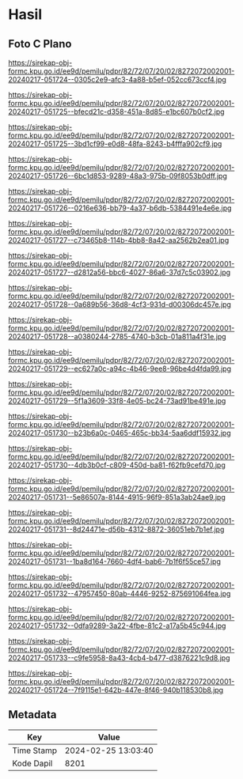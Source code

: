 # Hasil

## Foto C Plano

https://sirekap-obj-formc.kpu.go.id/ee9d/pemilu/pdpr/82/72/07/20/02/8272072002001-20240217-051724--0305c2e9-afc3-4a88-b5ef-052cc673ccf4.jpg

https://sirekap-obj-formc.kpu.go.id/ee9d/pemilu/pdpr/82/72/07/20/02/8272072002001-20240217-051725--bfecd21c-d358-451a-8d85-e1bc607b0cf2.jpg

https://sirekap-obj-formc.kpu.go.id/ee9d/pemilu/pdpr/82/72/07/20/02/8272072002001-20240217-051725--3bd1cf99-e0d8-48fa-8243-b4fffa902cf9.jpg

https://sirekap-obj-formc.kpu.go.id/ee9d/pemilu/pdpr/82/72/07/20/02/8272072002001-20240217-051726--6bc1d853-9289-48a3-975b-09f8053b0dff.jpg

https://sirekap-obj-formc.kpu.go.id/ee9d/pemilu/pdpr/82/72/07/20/02/8272072002001-20240217-051726--0216e636-bb79-4a37-b6db-5384491e4e6e.jpg

https://sirekap-obj-formc.kpu.go.id/ee9d/pemilu/pdpr/82/72/07/20/02/8272072002001-20240217-051727--c73465b8-114b-4bb8-8a42-aa2562b2ea01.jpg

https://sirekap-obj-formc.kpu.go.id/ee9d/pemilu/pdpr/82/72/07/20/02/8272072002001-20240217-051727--d2812a56-bbc6-4027-86a6-37d7c5c03902.jpg

https://sirekap-obj-formc.kpu.go.id/ee9d/pemilu/pdpr/82/72/07/20/02/8272072002001-20240217-051728--0a689b56-36d8-4cf3-931d-d00306dc457e.jpg

https://sirekap-obj-formc.kpu.go.id/ee9d/pemilu/pdpr/82/72/07/20/02/8272072002001-20240217-051728--a0380244-2785-4740-b3cb-01a811a4f31e.jpg

https://sirekap-obj-formc.kpu.go.id/ee9d/pemilu/pdpr/82/72/07/20/02/8272072002001-20240217-051729--ec627a0c-a94c-4b46-9ee8-96be4d4fda99.jpg

https://sirekap-obj-formc.kpu.go.id/ee9d/pemilu/pdpr/82/72/07/20/02/8272072002001-20240217-051729--5f1a3609-33f8-4e05-bc24-73ad91be491e.jpg

https://sirekap-obj-formc.kpu.go.id/ee9d/pemilu/pdpr/82/72/07/20/02/8272072002001-20240217-051730--b23b6a0c-0465-465c-bb34-5aa6ddf15932.jpg

https://sirekap-obj-formc.kpu.go.id/ee9d/pemilu/pdpr/82/72/07/20/02/8272072002001-20240217-051730--4db3b0cf-c809-450d-ba81-f62fb9cefd70.jpg

https://sirekap-obj-formc.kpu.go.id/ee9d/pemilu/pdpr/82/72/07/20/02/8272072002001-20240217-051731--5e86507a-8144-4915-96f9-851a3ab24ae9.jpg

https://sirekap-obj-formc.kpu.go.id/ee9d/pemilu/pdpr/82/72/07/20/02/8272072002001-20240217-051731--8d24471e-d56b-4312-8872-36051eb7b1ef.jpg

https://sirekap-obj-formc.kpu.go.id/ee9d/pemilu/pdpr/82/72/07/20/02/8272072002001-20240217-051731--1ba8d164-7660-4df4-bab6-7b1f6f55ce57.jpg

https://sirekap-obj-formc.kpu.go.id/ee9d/pemilu/pdpr/82/72/07/20/02/8272072002001-20240217-051732--47957450-80ab-4446-9252-875691064fea.jpg

https://sirekap-obj-formc.kpu.go.id/ee9d/pemilu/pdpr/82/72/07/20/02/8272072002001-20240217-051732--0dfa9289-3a22-4fbe-81c2-a17a5b45c944.jpg

https://sirekap-obj-formc.kpu.go.id/ee9d/pemilu/pdpr/82/72/07/20/02/8272072002001-20240217-051733--c9fe5958-8a43-4cb4-b477-d3876221c9d8.jpg

https://sirekap-obj-formc.kpu.go.id/ee9d/pemilu/pdpr/82/72/07/20/02/8272072002001-20240217-051724--7f9115e1-642b-447e-8f46-940b118530b8.jpg


## Metadata

| Key        | Value               |
| ---------- | ------------------- |
| Time Stamp | 2024-02-25 13:03:40 |
| Kode Dapil | 8201                |



